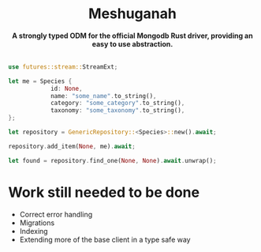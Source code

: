 <h1 align="center">Meshuganah</h1>
<div align="center">
    <strong>A strongly typed ODM for the official Mongodb Rust driver, providing an easy to use abstraction.</strong>
</div>
<br />

```rust ,no_run
use futures::stream::StreamExt;

let me = Species {
            id: None,
            name: "some_name".to_string(),
            category: "some_category".to_string(),
            taxonomy: "some_taxonomy".to_string(),
};

let repository = GenericRepository::<Species>::new().await;

repository.add_item(None, me).await;

let found = repository.find_one(None, None).await.unwrap();

```

# Work still needed to be done
- Correct error handling
- Migrations
- Indexing
- Extending more of the base client in a type safe way